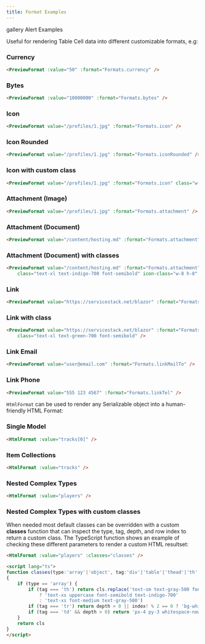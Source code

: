 ```yaml
---
title: Format Examples
---
```


<link rel="stylesheet" href="/css/tailwind-components.css">

<script setup>
import ApiReference from "../../src/components/ApiReference.vue"
import { useFormatters } from "@servicestack/vue"
import { tracks, players } from "../../src/gallery/data.ts"
import Formatters from '../../.vitepress/includes/vue/formatters.md'

const { Formats } = useFormatters()

const message = "Requires <b>Employee</b> Role"

function classes(type, tag,depth,cls,index) {
    if (type == 'array') {
        if (tag === 'th') return cls.replace('text-sm text-gray-500 font-medium',' ') + (depth == 0 
            ? 'text-xs uppercase font-semibold text-indigo-700'
            : 'text-xs font-medium text-gray-500')
        if (tag === 'tr') return depth > 0 || index % 2 == 0 ? 'bg-white' : 'bg-yellow-50'
        if (tag === 'td' && depth > 0) return 'px-4 py-3 whitespace-nowrap text-xs'
    }
    return cls
}
</script>

<style>
tr:nth-child(2n).bg-yellow-50 {
  --tw-bg-opacity: 1;
  background-color: rgb(254 252 232 / var(--tw-bg-opacity));
}
.table-object tr:nth-child(2n) {
    background-color: transparent
}
</style>

<Breadcrumbs class="mt-4" home-href="/vue/">
  <Breadcrumb href="/vue/gallery/">gallery</Breadcrumb>
  <Breadcrumb>Alert Examples</Breadcrumb>
</Breadcrumbs>

<ApiReference component="PreviewFormat" />

<p class="mb-4 text-lg">
    Useful for rendering Table Cell data into different customizable formats, e.g:
</p>

<h3 class="my-4 text-lg font-semibold">Currency</h3>

```html
<PreviewFormat :value="50" :format="Formats.currency" />
```
<PreviewFormat :value="50" :format="Formats.currency" />

<h3 class="my-4 text-lg font-semibold">Bytes</h3>

```html
<PreviewFormat :value="10000000" :format="Formats.bytes" />
```
<PreviewFormat :value="10000000" :format="Formats.bytes" />

<h3 class="my-4 text-lg font-semibold">Icon</h3>

```html
<PreviewFormat value="/profiles/1.jpg" :format="Formats.icon" />
```
<PreviewFormat value="/profiles/1.jpg" :format="Formats.icon" />

<h3 class="my-4 text-lg font-semibold">Icon Rounded</h3>

```html
<PreviewFormat value="/profiles/1.jpg" :format="Formats.iconRounded" />
```
<PreviewFormat value="/profiles/1.jpg" :format="Formats.iconRounded" />

<h3 class="my-4 text-lg font-semibold">Icon with custom class</h3>

```html
<PreviewFormat value="/profiles/1.jpg" :format="Formats.icon" class="w-40 h-40 rounded-full" />
```
<PreviewFormat value="/profiles/1.jpg" :format="Formats.icon" class="w-40 h-40 rounded-full" />

<h3 class="my-4 text-lg font-semibold">Attachment (Image)</h3>

```html
<PreviewFormat value="/profiles/1.jpg" :format="Formats.attachment" />
```
<PreviewFormat value="/profiles/1.jpg" :format="Formats.attachment" />

<h3 class="my-4 text-lg font-semibold">Attachment (Document)</h3>

```html
<PreviewFormat value="/content/hosting.md" :format="Formats.attachment" />
```
<PreviewFormat value="/content/hosting.md" :format="Formats.attachment" />

<h3 class="my-4 text-lg font-semibold">Attachment (Document) with classes</h3>

```html
<PreviewFormat value="/content/hosting.md" :format="Formats.attachment" 
    class="text-xl text-indigo-700 font-semibold" icon-class="w-8 h-8" />
```
<PreviewFormat value="/content/hosting.md" :format="Formats.attachment" class="text-xl text-indigo-700 font-semibold" icon-class="w-8 h-8" />

<h3 class="my-4 text-lg font-semibold">Link</h3>

```html
<PreviewFormat value="https://servicestack.net/blazor" :format="Formats.link" />
```
<PreviewFormat value="https://servicestack.net/blazor" :format="Formats.link" />

<h3 class="my-4 text-lg font-semibold">Link with class</h3>

```html
<PreviewFormat value="https://servicestack.net/blazor" :format="Formats.link" 
    class="text-xl text-green-700 font-semibold" />
```
<PreviewFormat value="https://servicestack.net/blazor" :format="Formats.link" class="text-xl text-green-700 font-semibold" />

<h3 class="my-4 text-lg font-semibold">Link Email</h3>

```html
<PreviewFormat value="user@email.com" :format="Formats.linkMailTo" />
```
<PreviewFormat value="user@email.com" :format="Formats.linkMailTo" />

<h3 class="my-4 text-lg font-semibold">Link Phone</h3>

```html
<PreviewFormat value="555 123 4567" :format="Formats.linkTel" />
```
<PreviewFormat value="555 123 4567" :format="Formats.linkTel" />


<Formatters />


<ApiReference component="HtmlFormat" />

<p class="mb-4 text-lg">
    <code>HtmlFormat</code> can be used to render any Serializable object into a human-friendly HTML Format:
</p>

<h3 class="my-4 text-lg font-semibold">Single Model</h3>

```html
<HtmlFormat :value="tracks[0]" />
```
<div class="max-w-screen-sm">
    <HtmlFormat :value="tracks[0]" />
</div>

<h3 class="my-4 text-lg font-semibold">Item Collections</h3>

```html
<HtmlFormat :value="tracks" />
```
<div class="max-w-screen-sm">
    <HtmlFormat :value="tracks" />
</div>

<h3 class="my-4 text-lg font-semibold">Nested Complex Types</h3>

```html
<HtmlFormat :value="players" />
```
<HtmlFormat :value="players" />


<h3 class="my-4 text-lg font-semibold">Nested Complex Types with custom classes</h3>

<p class="mb-4 text-lg">
    When needed most default classes can be overridden with a custom <b>classes</b> function that can inspect the
    type, tag, depth, and row index to return a custom class. The TypeScript function shows an example of checking
    these different parameters to render a custom HTML resultset:
</p>

```html
<HtmlFormat :value="players" :classes="classes" />

<script lang="ts">
function classes(type:'array'|'object', tag:'div'|'table'|'thead'|'th'|'tr'|'td',depth:number,cls:string,index?:number)
{
    if (type == 'array') {
        if (tag === 'th') return cls.replace('text-sm text-gray-500 font-medium',' ') + (depth == 0 
            ? 'text-xs uppercase font-semibold text-indigo-700'
            : 'text-xs font-medium text-gray-500')
        if (tag === 'tr') return depth > 0 || index! % 2 == 0 ? 'bg-white' : 'bg-yellow-50'
        if (tag === 'td' && depth > 0) return 'px-4 py-3 whitespace-nowrap text-xs'
    }
    return cls
}
</script>
```
<HtmlFormat :value="players" :classes="classes" />

